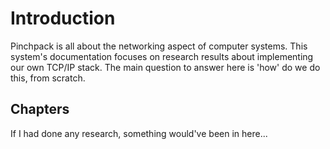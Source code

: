 # Introduction

Pinchpack is all about the networking aspect of computer systems. This system's documentation focuses on research results about implementing our own TCP/IP stack. The main question to answer here is 'how' do we do this, from scratch.

## Chapters
If I had done any research, something would've been in here...